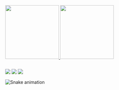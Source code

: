 
<div>
  <a href="https://beacons.ai/otalandim">
  <img height="170em" src="https://github-readme-stats.vercel.app/api?username=otalandim&show_icons=true&theme=dracula&include_all_commits=true&count_private=true"/>
  <img height="170em" src="https://github-readme-stats.vercel.app/api/top-langs/?username=otalandim&layout=compact&langs_count=16&theme=dracula"/>
</div>
<!-- 
  <div style="display: inline_block"><br>
    <img align="center" alt="Ota-Js" height="30" width="40" src="https://raw.githubusercontent.com/devicons/devicon/master/icons/javascript/javascript-plain.svg">
    <img align="center" alt="Ota-React" height="30" width="40" src="https://raw.githubusercontent.com/devicons/devicon/master/icons/react/react-original.svg">
  </div> -->
  
<!-- ##
  
<div>
    <a href="https://www.twitter.com/otalandim" target="_blank"><img src="https://img.shields.io/badge/Twitter-1DA1F2?style=for-the-badge&logo=twitter&logoColor=white" target="_blank"></a>
    <a href="https://www.linkedin.com/in/otávio-landim-6285051a1" target="_blank"><img src="https://img.shields.io/badge/-LinkedIn-%230077B5?style=for-the-badge&logo=linkedin&logoColor=white" target="_blank"></a>
  <a href="https://www.github.com/otalandim" target="_blank"><img src="https://img.shields.io/badge/GitHub-100000?style=for-the-badge&logo=github&logoColor=white" target="_blank"></a>
</div> -->
  
  ##
 
  <div>
      <a href="node" target="_blank"><img src="https://img.shields.io/badge/Node.js-43853D?style=for-the-badge&logo=node.js&logoColor=white" target="_blank"></a>
      <a href="javascript" target="_blank"><img src="https://img.shields.io/badge/JavaScript-F7DF1E?style=for-the-badge&logo=javascript&logoColor=black" target="_blank"></a>
      <a href="express" target="_blank"><img src="https://img.shields.io/badge/Express.js-404D59?style=for-the-badge" target="_blank"></a>    
</div>
  
  
![Snake animation](https://github.com/otalandim/otalandim/blob/output/github-contribution-grid-snake.svg)
